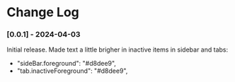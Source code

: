# Change Log

### [0.0.1] - 2024-04-03

Initial release.
Made text a little brigher in inactive items in sidebar and tabs:
- "sideBar.foreground": "#d8dee9",
- "tab.inactiveForeground": "#d8dee9",
